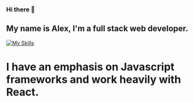 ### Hi there 👋

## My name is Alex, I'm a full stack web developer.
[![My Skills](https://skillicons.dev/icons?i=,react,js,html,css,postgres,nodejs,py,php,firebase)](https://skillicons.dev)
# I have an emphasis on Javascript frameworks and work heavily with React.


